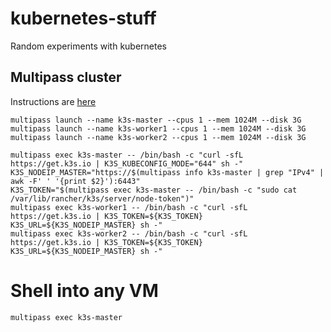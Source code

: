 # kubernetes-stuff
Random experiments with kubernetes


## Multipass cluster

Instructions are [here](https://levelup.gitconnected.com/kubernetes-cluster-with-k3s-and-multipass-7532361affa3)

```
multipass launch --name k3s-master --cpus 1 --mem 1024M --disk 3G
multipass launch --name k3s-worker1 --cpus 1 --mem 1024M --disk 3G
multipass launch --name k3s-worker2 --cpus 1 --mem 1024M --disk 3G

multipass exec k3s-master -- /bin/bash -c "curl -sfL https://get.k3s.io | K3S_KUBECONFIG_MODE="644" sh -"
K3S_NODEIP_MASTER="https://$(multipass info k3s-master | grep "IPv4" | awk -F' ' '{print $2}'):6443"
K3S_TOKEN="$(multipass exec k3s-master -- /bin/bash -c "sudo cat /var/lib/rancher/k3s/server/node-token")"
multipass exec k3s-worker1 -- /bin/bash -c "curl -sfL https://get.k3s.io | K3S_TOKEN=${K3S_TOKEN} K3S_URL=${K3S_NODEIP_MASTER} sh -"
multipass exec k3s-worker2 -- /bin/bash -c "curl -sfL https://get.k3s.io | K3S_TOKEN=${K3S_TOKEN} K3S_URL=${K3S_NODEIP_MASTER} sh -"

```

# Shell into any VM
`multipass exec k3s-master`
